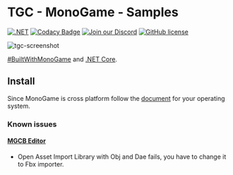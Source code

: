 # TGC - MonoGame - Samples

[![.NET](https://github.com/tgc-utn/tgc-monogame-samples/actions/workflows/dotnet.yml/badge.svg)](https://github.com/tgc-utn/tgc-monogame-samples/actions/workflows/dotnet.yml)
[![Codacy Badge](https://app.codacy.com/project/badge/Grade/83dc66740f7d4b0893ad9e556a6496d6)](https://app.codacy.com/gh/tgc-utn/tgc-monogame-samples/dashboard?utm_source=gh&utm_medium=referral&utm_content=&utm_campaign=Badge_grade)
[![Join our Discord](https://img.shields.io/badge/chat%20on-discord-7289DA?logo=discord&logoColor=white)](https://discord.gg/FKZ4k39zAr)
[![GitHub license](https://img.shields.io/github/license/tgc-utn/tgc-monogame-samples.svg)](https://github.com/tgc-utn/tgc-monogame-samples/blob/master/LICENSE)

![tgc-screenshot](https://user-images.githubusercontent.com/7131403/172287114-1bc554f0-3dcd-411f-b5be-a0d994990563.png)

[#BuiltWithMonoGame](https://monogame.net) and [.NET Core](https://dotnet.microsoft.com).

## Install

Since MonoGame is cross platform follow the [document](docs/install/install.md)
for your operating system.

### Known issues

#### [MGCB Editor](https://docs.monogame.net/articles/getting_started/tools/mgcb_editor.html)

- Open Asset Import Library with Obj and Dae fails, you have to change it to Fbx importer.
